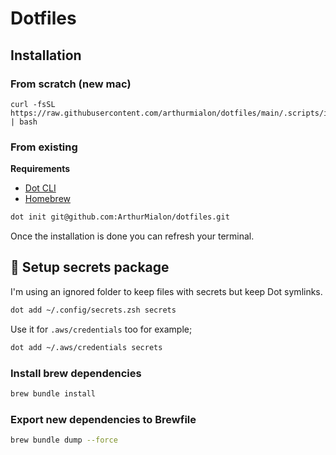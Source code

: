 # Dotfiles

## Installation

### From scratch (new mac)

```
curl -fsSL https://raw.githubusercontent.com/arthurmialon/dotfiles/main/.scripts/install.sh | bash
```

### From existing

**Requirements**

- [Dot CLI](https://github.com/ArthurMialon/dot)
- [Homebrew](https://brew.sh/)

```bash
dot init git@github.com:ArthurMialon/dotfiles.git
```

Once the installation is done you can refresh your terminal.

## 🔐 Setup secrets package

I'm using an ignored folder to keep files with secrets but keep Dot symlinks.

```bash
dot add ~/.config/secrets.zsh secrets
```

Use it for `.aws/credentials` too for example;

```bash
dot add ~/.aws/credentials secrets
```

### Install brew dependencies

```bash
brew bundle install
```

### Export new dependencies to Brewfile

```bash
brew bundle dump --force
```

